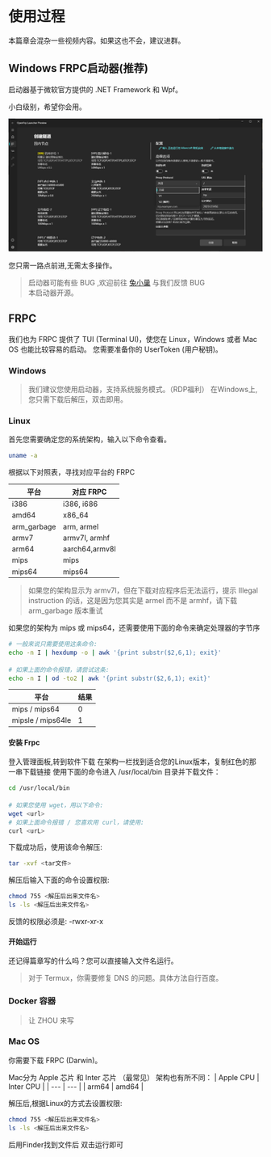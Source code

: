 # 使用过程

本篇章会混杂一些视频内容。如果这也不会，建议进群。

## Windows FRPC启动器(推荐)

启动器基于微软官方提供的 .NET Framework 和 Wpf。

小白级别，希望你会用。

![](../problems/public/launcherProxy.png)

您只需一路点前进,无需太多操作。

> 启动器可能有些 BUG ,欢迎前往 [兔小巢](https://support.qq.com/product/424684) 与我们反馈 BUG<br>
本启动器开源。

## FRPC

我们也为 FRPC 提供了 TUI (Terminal UI)，使您在 Linux，Windows 或者 Mac OS 也能比较容易的启动。
您需要准备你的 UserToken (用户秘钥)。

### Windows
> 我们建议您使用启动器，支持系统服务模式。（RDP福利）
在Windows上,您只需下载后解压，双击即用。

### Linux
首先您需要确定您的系统架构，输入以下命令查看。

``` bash
uname -a
```

根据以下对照表，寻找对应平台的 FRPC

| 平台 | 对应 FRPC |
| --- | ---|
|i386  |  i386, i686 |
|amd64 |  x86_64 |
|arm_garbage |	arm, armel |
|armv7  | armv7l, armhf |
|arm64  | aarch64,armv8l |
|mips   | mips |
|mips64 | mips64 |

> 如果您的架构显示为 armv7l，但在下载对应程序后无法运行，提示 Illegal instruction 的话，这是因为您其实是 armel 而不是 armhf，请下载 arm_garbage 版本重试

如果您的架构为 mips 或 mips64，还需要使用下面的命令来确定处理器的字节序

``` bash
# 一般来说只需要使用这条命令:
echo -n I | hexdump -o | awk '{print substr($2,6,1); exit}'

# 如果上面的命令报错，请尝试这条:
echo -n I | od -to2 | awk '{print substr($2,6,1); exit}'

```

| 平台 | 结果 |
| ---  | --- |
| mips / mips64 | 0 |
| mipsle / mips64le | 1 |

#### 安装 Frpc

登入管理面板,转到软件下载
在架构一栏找到适合您的Linux版本，复制红色的那一串下载链接
使用下面的命令进入 /usr/local/bin 目录并下载文件：
``` bash
cd /usr/local/bin 

# 如果您使用 wget，用以下命令:
wget <url>
# 如果上面命令报错 / 您喜欢用 curl，请使用:
curl <urL>
```

下载成功后，使用该命令解压:
``` bash
tar -xvf <tar文件>
```

解压后输入下面的命令设置权限:

``` bash
chmod 755 <解压后出来文件名>
ls -ls <解压后出来文件名>
```

反馈的权限必须是: -rwxr-xr-x

#### 开始运行

还记得篇章写的什么吗？您可以直接输入文件名运行。

> 对于 Termux，你需要修复 DNS 的问题。具体方法自行百度。

### Docker 容器

> 让 ZHOU 来写


### Mac OS

你需要下载 FRPC (Darwin)。

Mac分为 Apple 芯片 和 Inter 芯片 （最常见）
架构也有所不同：
| Apple CPU | Inter CPU |
| --- | --- |
| arm64 | amd64 |

解压后,根据Linux的方式去设置权限:
``` bash
chmod 755 <解压后出来文件名>
ls -ls <解压后出来文件名>
```
后用Finder找到文件后 双击运行即可


